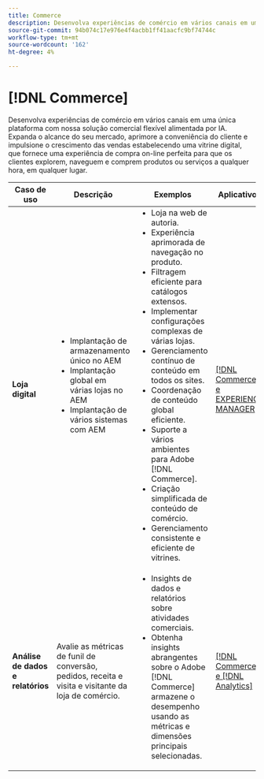 ```yaml
---
title: Commerce
description: Desenvolva experiências de comércio em vários canais em uma única plataforma com nossa solução comercial flexível alimentada por IA.
source-git-commit: 94b074c17e976e4f4acbb1ff41aacfc9bf74744c
workflow-type: tm+mt
source-wordcount: '162'
ht-degree: 4%

---
```



# [!DNL Commerce]

Desenvolva experiências de comércio em vários canais em uma única plataforma com nossa solução comercial flexível alimentada por IA. Expanda o alcance do seu mercado, aprimore a conveniência do cliente e impulsione o crescimento das vendas estabelecendo uma vitrine digital, que fornece uma experiência de compra on-line perfeita para que os clientes explorem, naveguem e comprem produtos ou serviços a qualquer hora, em qualquer lugar.

<table>

<thead>
    <tr>
      <th>Caso de uso</th>
      <th>Descrição</th>
      <th>Exemplos</th>
      <th>Aplicativos</th>
    </tr>
  </thead>
  <tbody>
 <tr>
   <td><strong>Loja digital</strong></td>
   <td><ul style="margin-top: 0;">
          <li>Implantação de armazenamento único no AEM
          <li>Implantação global em várias lojas no AEM</li>
          <li>Implantação de vários sistemas com AEM</li>
        </ul>
  </td>
   <td>
    <ul style="margin-top: 0;">
          <li>Loja na web de autoria.</li>
          <li>Experiência aprimorada de navegação no produto.</li>
          <li>Filtragem eficiente para catálogos extensos.</li>
          <li>Implementar configurações complexas de várias lojas.</li>
          <li>Gerenciamento contínuo de conteúdo em todos os sites.</li>
          <li>Coordenação de conteúdo global eficiente.</li>
          <li>Suporte a vários ambientes para Adobe [!DNL Commerce].</li>
          <li>Criação simplificada de conteúdo de comércio.</li>
          <li>Gerenciamento consistente e eficiente de vitrines.</li>
      </ul>
    </td>
   <td><a href="/help/integrations/integrations-between-applications/experience-manager/experience-manager-commerce.md">[!DNL Commerce] e EXPERIENCE MANAGER</a></td>
 </tr> 
 <tr>
   <td><strong>Análise de dados e relatórios<strong></td>
   <td>Avalie as métricas de funil de conversão, pedidos, receita e visita e visitante da loja de comércio.</td>
   <td><ul style="margin-top: 0;"><li>Insights de dados e relatórios sobre atividades comerciais.</li><li>Obtenha insights abrangentes sobre o Adobe [!DNL Commerce] armazene o desempenho usando as métricas e dimensões principais selecionadas.</li></ul></td>
   <td><a href="/help/integrations/integrations-between-applications/commerce/commerce-analytics.md">[!DNL Commerce] e [!DNL Analytics]</a></td>
 </tr>
 </tbody>
 </table>
